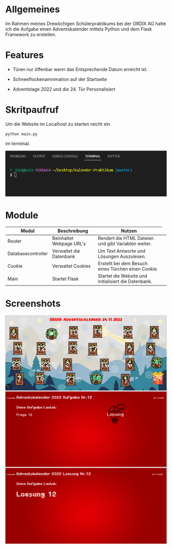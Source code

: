 # Allgemeines
Im Rahmen meines Drewöchigen Schülerpraktikums bei der ORDIX AG hatte ich die Aufgabe einen Adventskalender mittels Python und dem Flask Framework zu erstellen. 

# Features

- Türen nur öffenbar wenn das Entsprechende Datum erreicht ist.

- Schneeflockenamnimation auf der Startseite

- Adventstage 2022 und die 24. Tür Personalisiert



# Skritpaufruf
Um die Website im Localhost zu starten reicht ein 
```
python main.py
```
im terminal.

![alt text](./static/img/skriptaufruf.gif)

# Module




<body>
<table class="Table">
  <thead>
    <tr>
      <th>Modul</th>
      <th>Beschreibung</th>
      <th>Nutzen</th>
    </tr>
  </thead>
  <tbody>
    <tr>
      <td>Router</td>
      <td>Beinhaltet Webpage URL's</td>
      <td>Rendert die HTML Dateien und gibt Variablen weiter.<td>
    </tr>
    <tr>
      <td>Databasecontroller</td>
      <td>Verwaltet die Datenbank</td>
      <td>Um Text Antworte und Lösungen Auszulesen.</td>
    </tr>
    <tr>
      <td>Cookie</td>
      <td>Verwaltet Cookies</td>
      <td>Erstellt bei dem Besuch eines Türchen einen Cookie.</td>
    </tr>
    <tr>
      <td>Main</td>
      <td>Startet Flask</td>
      <td>Startet die Website und initialisiert die Datenbank.</td>   
    </tr>
  </tbody>
</table>
</body>

# Screenshots

![alt text](./static/img/start.PNG)
![alt text](./static/img/tuer.PNG)
![alt text](./static/img/loesung.PNG)



